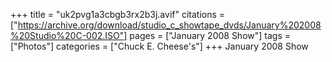 +++
title = "uk2pvg1a3cbgb3rx2b3j.avif"
citations = ["https://archive.org/download/studio_c_showtape_dvds/January%202008%20Studio%20C-002.ISO"]
pages = ["January 2008 Show"]
tags = ["Photos"]
categories = ["Chuck E. Cheese's"]
+++
January 2008 Show
